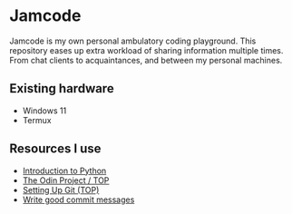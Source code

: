 # Jamcode

Jamcode is my own personal ambulatory coding playground. This repository eases up extra workload of sharing information multiple times.
From chat clients to acquaintances, and between my personal machines.

## Existing hardware

- Windows 11
- Termux

## Resources I use

- [Introduction to Python](http://introtopython.org)
- [The Odin Project / TOP](https://www.theodinproject.com/)
- [Setting Up Git (TOP)](https://www.theodinproject.com/lessons/foundations-setting-up-git)
- [Write good commit messages](https://cbea.ms/git-commit)
